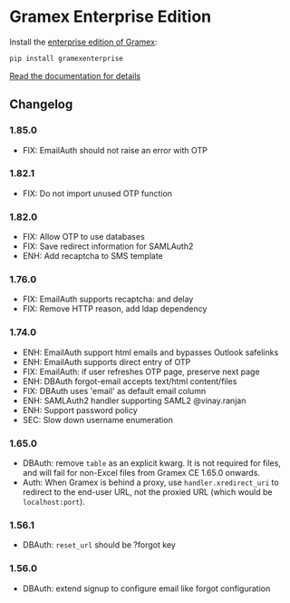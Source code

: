 # Gramex Enterprise Edition

Install the [enterprise edition of Gramex](https://learn.gramener.com/guide/):

```bash
pip install gramexenterprise
```

[Read the documentation for details](https://learn.gramener.com/guide/)


## Changelog

### 1.85.0

- FIX: EmailAuth should not raise an error with OTP

### 1.82.1

- FIX: Do not import unused OTP function

### 1.82.0

- FIX: Allow OTP to use databases
- FIX: Save redirect information for SAMLAuth2
- ENH: Add recaptcha to SMS template

### 1.76.0

- FIX: EmailAuth supports recaptcha: and delay
- FIX: Remove HTTP reason, add ldap dependency

### 1.74.0

- ENH: EmailAuth support html emails and bypasses Outlook safelinks
- ENH: EmailAuth supports direct entry of OTP
- FIX: EmailAuth: if user refreshes OTP page, preserve next page
- ENH: DBAuth forgot-email accepts text/html content/files
- FIX: DBAuth uses 'email' as default email column
- ENH: SAMLAuth2 handler supporting SAML2 @vinay.ranjan
- ENH: Support password policy
- SEC: Slow down username enumeration

### 1.65.0

- DBAuth: remove `table` as an explicit kwarg. It is not required for files, and will fail for
  non-Excel files from Gramex CE 1.65.0 onwards.
- Auth: When Gramex is behind a proxy, use `handler.xredirect_uri` to redirect to the end-user URL,
  not the proxied URL (which would be `localhost:port`).

### 1.56.1

- DBAuth: `reset_url` should be ?forgot key

### 1.56.0

- DBAuth: extend signup to configure email like forgot configuration
